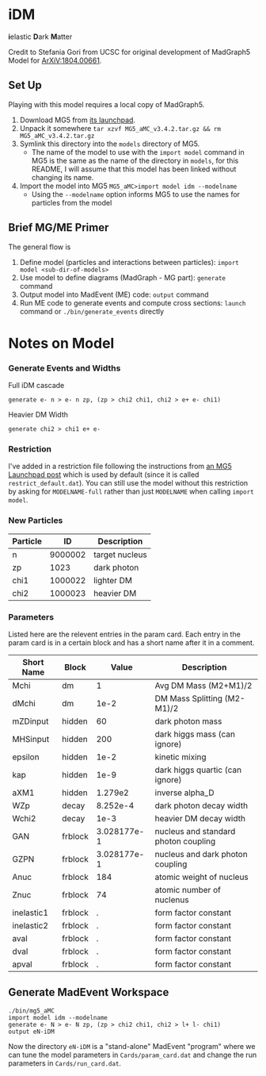# iDM
**i**elastic **D**ark **M**atter

Credit to Stefania Gori from UCSC for original development of MadGraph5 Model
for [ArXiV:1804.00661](https://arxiv.org/abs/1804.00661).

## Set Up
Playing with this model requires a local copy of MadGraph5.
1. Download MG5 from [its launchpad](https://launchpad.net/mg5amcnlo).
2. Unpack it somewhere `tar xzvf MG5_aMC_v3.4.2.tar.gz && rm MG5_aMC_v3.4.2.tar.gz`
3. Symlink this directory into the `models` directory of MG5.
    - The name of the model to use with the `import model` command in MG5
      is the same as the name of the directory in `models`, for this README,
      I will assume that this model has been linked without changing its name.
4. Import the model into MG5 `MG5_aMC>import model idm --modelname`
    - Using the `--modelname` option informs MG5 to use the names for particles
      from the model

## Brief MG/ME Primer
The general flow is
1. Define model (particles and interactions between particles): `import model <sub-dir-of-models>`
2. Use model to define diagrams (MadGraph - MG part): `generate` command
3. Output model into MadEvent (ME) code: `output` command
4. Run ME code to generate events and compute cross sections: 
   `launch` command or `./bin/generate_events` directly

# Notes on Model

### Generate Events and Widths
Full iDM cascade
```
generate e- n > e- n zp, (zp > chi2 chi1, chi2 > e+ e- chi1)
```
Heavier DM Width
```
generate chi2 > chi1 e+ e-
```

### Restriction
I've added in a restriction file following the instructions from
[an MG5 Launchpad post](https://answers.launchpad.net/mg5amcnlo/+faq/2312)
which is used by default (since it is called `restrict_default.dat`).
You can still use the model without this restriction by asking for 
`MODELNAME-full` rather than just `MODELNAME` when calling `import model`.

### New Particles
Particle | ID      | Description
---------|---------|---------------
n        | 9000002 | target nucleus
zp       | 1023    | dark photon
chi1     | 1000022 | lighter DM
chi2     | 1000023 | heavier DM

### Parameters
Listed here are the relevent entries in the param card.
Each entry in the param card is in a certain block and has
a short name after it in a comment.

Short Name | Block | Value | Description
-----------|---|-------|-------------
Mchi | dm | 1 | Avg DM Mass (M2+M1)/2
dMchi | dm |1e-2 | DM Mass Splitting (M2-M1)/2
mZDinput | hidden | 60 | dark photon mass
MHSinput | hidden | 200 | dark higgs mass (can ignore)
epsilon | hidden | 1e-2 | kinetic mixing
kap | hidden | 1e-9 | dark higgs quartic (can ignore)
aXM1 | hidden | 1.279e2 | inverse alpha\_D
WZp | decay | 8.252e-4 | dark photon decay width
Wchi2 | decay | 1e-3 | heavier DM decay width
GAN | frblock | 3.028177e-1 | nucleus and standard photon coupling
GZPN | frblock | 3.028177e-1 | nucleus and dark photon coupling
Anuc | frblock | 184 | atomic weight of nucleus
Znuc | frblock | 74 | atomic number of nuclenus
inelastic1 | frblock | . | form factor constant
inelastic2 | frblock | . | form factor constant
aval | frblock | . | form factor constant
dval | frblock | . | form factor constant
apval | frblock | . | form factor constant

## Generate MadEvent Workspace
```
./bin/mg5_aMC
import model idm --modelname
generate e- N > e- N zp, (zp > chi2 chi1, chi2 > l+ l- chi1)
output eN-iDM
```
Now the directory `eN-iDM` is a "stand-alone" MadEvent "program"
where we can tune the model parameters in `Cards/param_card.dat`
and change the run parameters in `Cards/run_card.dat`.
